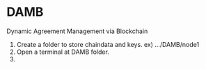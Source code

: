 # DAMB
 Dynamic Agreement Management via Blockchain

1. Create a folder to store chaindata and keys. ex) .../DAMB/node1
2. Open a terminal at DAMB folder.
3. 
